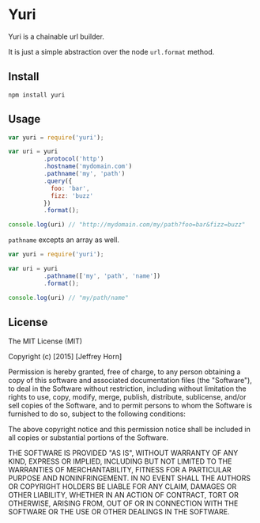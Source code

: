 # Yuri

Yuri is a chainable url builder.

It is just a simple abstraction over the node `url.format` method.

## Install

`npm install yuri`

## Usage

``` javascript
var yuri = require('yuri');

var uri = yuri
          .protocol('http')
          .hostname('mydomain.com')
          .pathname('my', 'path')
          .query({
            foo: 'bar',
            fizz: 'buzz'
          })
          .format();

console.log(uri) // "http://mydomain.com/my/path?foo=bar&fizz=buzz"
```

`pathname` excepts an array as well.

``` javascript
var yuri = require('yuri');

var uri = yuri
          .pathname(['my', 'path', 'name'])
          .format();

console.log(uri) // "my/path/name"
```

## License

The MIT License (MIT)

Copyright (c) [2015] [Jeffrey Horn]

Permission is hereby granted, free of charge, to any person obtaining a copy
of this software and associated documentation files (the "Software"), to deal
in the Software without restriction, including without limitation the rights
to use, copy, modify, merge, publish, distribute, sublicense, and/or sell
copies of the Software, and to permit persons to whom the Software is
furnished to do so, subject to the following conditions:

The above copyright notice and this permission notice shall be included in all
copies or substantial portions of the Software.

THE SOFTWARE IS PROVIDED "AS IS", WITHOUT WARRANTY OF ANY KIND, EXPRESS OR
IMPLIED, INCLUDING BUT NOT LIMITED TO THE WARRANTIES OF MERCHANTABILITY,
FITNESS FOR A PARTICULAR PURPOSE AND NONINFRINGEMENT. IN NO EVENT SHALL THE
AUTHORS OR COPYRIGHT HOLDERS BE LIABLE FOR ANY CLAIM, DAMAGES OR OTHER
LIABILITY, WHETHER IN AN ACTION OF CONTRACT, TORT OR OTHERWISE, ARISING FROM,
OUT OF OR IN CONNECTION WITH THE SOFTWARE OR THE USE OR OTHER DEALINGS IN THE
SOFTWARE.
